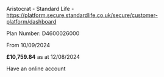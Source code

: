 
Aristocrat - Standard Life - <https://platform.secure.standardlife.co.uk/secure/customer-platform/dashboard>

Plan Number: D4600026000

From 10/09/2024

**£10,759.84** as at 12/08/2024

Have an online account 